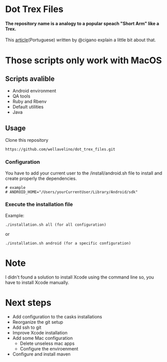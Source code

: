 # Dot Trex Files

#### The repository name is a analogy to a popular speach "Short Arm" like a Trex.

This [article](https://codingcraft.com.br/2016/09/23/o-famigerado-t-rex-profissional)(Portuguese) written by @cigano explain a little bit about that.


# Those scripts only work with MacOS


## Scripts avalible

* Android environment
* QA tools
* Ruby and Rbenv
* Default utilities
* Java 


## Usage

Clone this repository

```
https://github.com/wellavelino/dot_trex_files.git
```

### Configuration

You have to add your current user to the /install/android.sh file to install and create properly the
dependencies.

```
# example
# ANDROID_HOME="/Users/yourCurrentUser/Library/Android/sdk"
```

### Execute the installation file

Example:

````
./installation.sh all (for all configuration)

````

or 

````
./installation.sh android (for a specific configuration)
````

# Note
I didn't found a solution to install Xcode using the command line so, you have to install
Xcode manually.


# Next steps

- Add configuration to the casks installations
- Reorganize the git setup
- Add ssh to git
- Improve Xcode installation 
- Add some Mac configuration
  - Delete unseless mac apps
  - Configure the enviroenment 
- Configure and install maven

